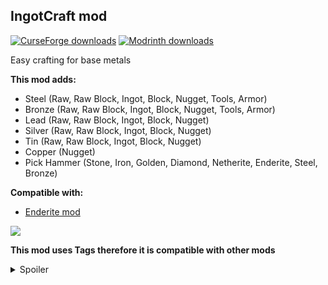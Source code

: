 <h2><strong>IngotCraft mod</strong></h2>
<p><a href="https://www.curseforge.com/minecraft/mc-mods/ingotcraft"><img src="https://cf.way2muchnoise.eu/full_399140_downloads.svg?badge_style=flat" alt="CurseForge downloads" /></a> <a href="https://modrinth.com/mod/ingotcraft"><img src="https://img.shields.io/badge/dynamic/json?color=2d2d2d&amp;colorA=17b85a&amp;style=flat-square&amp;label=&amp;suffix= downloads&amp;query=downloads&amp;url=https://api.modrinth.com/v2/project/Kma1RCF3&amp;logo=modrinth&amp;logoColor=2d2d2d" alt="Modrinth downloads" /></a></p>

Easy crafting for base metals

<strong>This mod adds:</strong>

- Steel (Raw, Raw Block, Ingot, Block, Nugget, Tools, Armor)
- Bronze (Raw, Raw Block, Ingot, Block, Nugget, Tools, Armor)
- Lead (Raw, Raw Block, Ingot, Block, Nugget)
- Silver (Raw, Raw Block, Ingot, Block, Nugget)
- Tin (Raw, Raw Block, Ingot, Block, Nugget)
- Copper (Nugget)
- Pick Hammer (Stone, Iron, Golden, Diamond, Netherite, Enderite, Steel, Bronze)

<strong>Compatible with:</strong>

- <a href="https://www.curseforge.com/minecraft/mc-mods/enderite-mod-for-forge" target="_blank">Enderite mod</a>

<img src="https://cdn.modrinth.com/data/Kma1RCF3/images/af86e6613875dabb39280d2fa62723f16bfc8384.png"><br>

<strong>This mod uses Tags therefore it is compatible with other mods</strong>

<details>
  <summary>Spoiler</summary>

<img src="https://cdn.modrinth.com/data/Kma1RCF3/images/d0311049d245ad90781e5eb5186fa76c153c36cd.png" width="500">

</details>